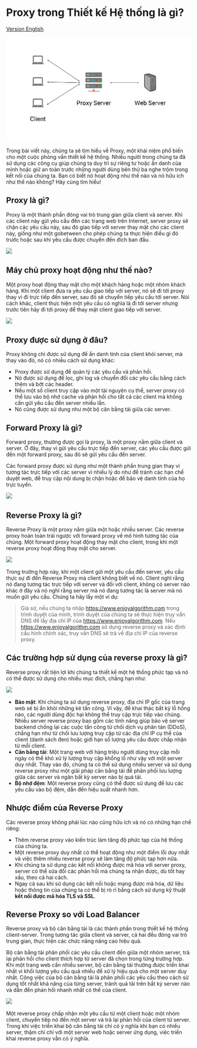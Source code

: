 # Proxy trong Thiết kế Hệ thống là gì?

[Version English](./README_EN.md)

![](./assets/proxies.svg)

Trong bài viết này, chúng ta sẽ tìm hiểu về Proxy, một khái niệm phổ biến cho một cuộc phỏng vấn thiết kế hệ thống. Nhiều người trong chúng ta đã sử dụng các công cụ giúp chúng ta duy trì sự riêng tư hoặc ẩn danh của mình hoặc giữ an toàn trước những người dùng bên thứ ba nghe trộm trong kết nối của chúng ta. Bạn có biết nó hoạt động như thế nào và nó hữu ích như thế nào không? Hãy cùng tìm hiểu!

## Proxy là gì?

Proxy là một thành phần đóng vai trò trung gian giữa client và server. Khi các client này gửi yêu cầu đến các trang web trên Internet, server proxy sẽ chặn các yêu cầu này, sau đó giao tiếp với server thay mặt cho các client này, giống như một gobetween cho phép chúng ta thực hiện điều gì đó trước hoặc sau khi yêu cầu được chuyển đến đích ban đầu.

![](./asset/what-are-proxies.png)

## Máy chủ proxy hoạt động như thế nào?

Một proxy hoạt động thay mặt cho một khách hàng hoặc một nhóm khách hàng. Khi một client đưa ra yêu cầu giao tiếp với server, nó sẽ đi tới proxy thay vì đi trực tiếp đến server, sau đó sẽ chuyển tiếp yêu cầu tới server. Nói cách khác, client thực hiện một yêu cầu có nghĩa là đi tới server nhưng trước tiên hãy đi tới proxy để thay mặt client giao tiếp với server.

![](./asset/how-proxy-work.png)

## Proxy được sử dụng ở đâu?

Proxy không chỉ được sử dụng để ẩn danh tính của client khỏi server, mà thay vào đó, nó có nhiều cách sử dụng khác:
- Proxy được sử dụng để quản lý các yêu cầu và phản hồi.
- Nó được sử dụng để lọc, ghi log và chuyển đổi các yêu cầu bằng cách thêm và bớt các header.
- Nếu một số client truy cập vào một tài nguyên cụ thể, server proxy có thể lưu vào bộ nhớ cache và phản hồi cho tất cả các client mà không cần gửi yêu cầu đến server nhiều lần.
- Nó cũng được sử dụng như một bộ cân bằng tải giữa các server.

## Forward Proxy là gì?

Forward proxy, thường được gọi là proxy, là một proxy nằm giữa client và server. Ở đây, thay vì gửi yêu cầu trực tiếp đến server, các yêu cầu được gửi đến một forward proxy, sau đó sẽ gửi yêu cầu đến server.

Các forward proxy được sử dụng như một thành phần trung gian thay vì tương tác trực tiếp với các server vì nhiều lý do như để tránh các hạn chế duyệt web, để truy cập nội dung bị chặn hoặc để bảo vệ danh tính của họ trực tuyến.

![](./asset/forward-proxy.png)

## Reverse Proxy là gì?

Reverse Proxy là một proxy nằm giữa một hoặc nhiều server. Các reverse proxy hoàn toàn trái ngược với forward proxy về mô hình tương tác của chúng. Một forward proxy hoạt động thay mặt cho client, trong khi một reverse proxy hoạt động thay mặt cho server.

![](./asset/reverse-proxy.png)

Trong trường hợp này, khi một client gửi một yêu cầu đến server, yêu cầu thực sự đi đến Reverse Proxy mà client không biết về nó. Client nghĩ rằng nó đang tương tác trực tiếp với server và đối với client, không có server nào khác ở đây và nó nghĩ rằng server mà nó đang tương tác là server mà nó muốn gửi yêu cầu. Chúng ta hãy lấy một ví dụ:

> Giả sử, nếu chúng ta nhập https://www.enjoyalgorithm.com trong trình duyệt của mình, trình duyệt của chúng ta sẽ thực hiện truy vấn DNS để lấy địa chỉ IP của https://www.enjoyalgorithm.com. Nếu https://www.enjoyalgorithm.com sử dụng reverse proxy và xác định cấu hình chính xác, truy vấn DNS sẽ trả về địa chỉ IP của reverse proxy.

## Các trường hợp sử dụng của reverse proxy là gì?

Reverse proxy rất tiện lợi khi chúng ta thiết kế một hệ thống phức tạp và nó có thể được sử dụng cho nhiều mục đích, chẳng hạn như:

![](./asset/use-case.png)

- **Bảo mật**: Khi chúng ta sử dụng reverse proxy, địa chỉ IP gốc của trang web sẽ bị ẩn khỏi những kẻ tấn công. Vì vậy, để khai thác bất kỳ lỗ hổng nào, các người dùng độc hại không thể truy cập trực tiếp vào chúng. Nhiều server reverse proxy bao gồm các tính năng giúp bảo vệ server backend chống lại các cuộc tấn công từ chối dịch vụ phân tán (DDoS), chẳng hạn như từ chối lưu lượng truy cập từ các địa chỉ IP cụ thể của client (danh sách đen) hoặc giới hạn số lượng yêu cầu được chấp nhận từ mỗi client.
- **Cân bằng tải**: Một trang web với hàng triệu người dùng truy cập mỗi ngày có thể khó xử lý lượng truy cập khổng lồ như vậy với một server duy nhất. Thay vào đó, chúng ta có thể sử dụng nhiều server và sử dụng reverse proxy như một giải pháp cân bằng tải để phân phối lưu lượng giữa các server và ngăn bất kỳ server nào bị quá tải.
- **Bộ nhớ đệm**: Một reverse proxy cũng có thể được sử dụng để lưu các yêu cầu vào bộ đệm, dẫn đến hiệu suất nhanh hơn.

## Nhược điểm của Reverse Proxy

Các reverse proxy không phải lúc nào cũng hữu ích và nó có những hạn chế riêng:
- Thêm reverse proxy vào kiến ​​trúc làm tăng độ phức tạp của hệ thống của chúng ta.
- Một reverse proxy duy nhất có thể hoạt động như một điểm lỗi duy nhất và việc thêm nhiều reverse proxy sẽ làm tăng độ phức tạp hơn nữa.
- Khi chúng ta sử dụng các kết nối không được mã hóa với server proxy, server có thể sửa đổi các phản hồi mà chúng ta nhận được, dù tốt hay xấu, theo cả hai cách.
- Ngay cả sau khi sử dụng các kết nối hoặc mạng được mã hóa, dữ liệu hoặc thông tin của chúng ta có thể bị rò rỉ bằng cách sử dụng kỹ thuật **kết nối được mã hóa TLS và SSL**.

## Reverse Proxy so với Load Balancer

Reverse proxy và bộ cân bằng tải là các thành phần trong thiết kế hệ thống client-server. Trong tương tác giữa client và server, cả hai đều đóng vai trò trung gian, thực hiện các chức năng nâng cao hiệu quả.

Bộ cân bằng tải phân phối các yêu cầu client đến giữa một nhóm server, trả lại phản hồi cho client thích hợp từ server đã chọn trong từng trường hợp. Khi một trang web cần nhiều server, bộ cân bằng tải thường được triển khai nhất vì khối lượng yêu cầu quá nhiều để xử lý hiệu quả cho một server duy nhất. Công việc của bộ cân bằng tải là phân phối các yêu cầu theo cách sử dụng tốt nhất khả năng của từng server, tránh quá tải trên bất kỳ server nào và dẫn đến phản hồi nhanh nhất có thể của client.

![](./asset/proxy-vs-load-balancer.png)

Một reverse proxy chấp nhận một yêu cầu từ một client hoặc một nhóm client, chuyển tiếp nó đến một server và trả lại phản hồi của client từ server. Trong khi việc triển khai bộ cân bằng tải chỉ có ý nghĩa khi bạn có nhiều server, thậm chí chỉ với một server web hoặc server ứng dụng, việc triển khai reverse proxy vẫn có ý nghĩa.